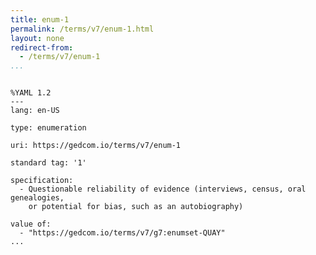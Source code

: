 ```yaml
---
title: enum-1
permalink: /terms/v7/enum-1.html
layout: none
redirect-from:
  - /terms/v7/enum-1
...
```


```

%YAML 1.2
---
lang: en-US

type: enumeration

uri: https://gedcom.io/terms/v7/enum-1

standard tag: '1'

specification:
  - Questionable reliability of evidence (interviews, census, oral genealogies,
    or potential for bias, such as an autobiography)

value of:
  - "https://gedcom.io/terms/v7/g7:enumset-QUAY"
...

```
